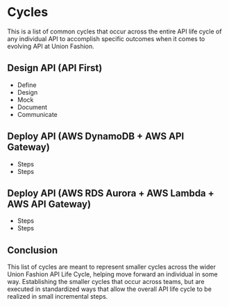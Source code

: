# Cycles
This is a list of common cycles that occur across the entire API life cycle of any individual API to accomplish specific outcomes when it comes to evolving API at Union Fashion.

## Design API (API First)

- Define
- Design
- Mock
- Document
- Communicate

## Deploy API (AWS DynamoDB + AWS API Gateway)

- Steps
- Steps

## Deploy API (AWS RDS Aurora + AWS Lambda + AWS API Gateway)

- Steps
- Steps

## Conclusion
This list of cycles are meant to represent smaller cycles across the wider Union Fashion API Life Cycle, helping move forward an individual in some way. Establishing the smaller cycles that occur across teams, but are executed in standardized ways that allow the overall API life cycle to be realized in small incremental steps.

